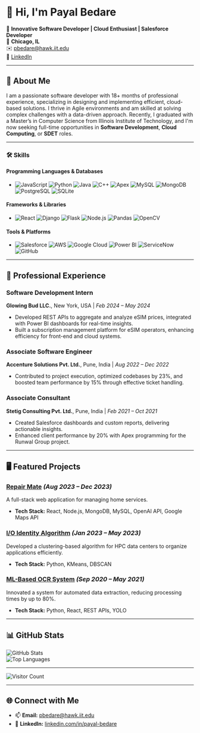 # 👋 Hi, I'm Payal Bedare  

🌟 **Innovative Software Developer | Cloud Enthusiast | Salesforce Developer**  
📍 **Chicago, IL**  
✉️ [pbedare@hawk.iit.edu](mailto:pbedare@hawk.iit.edu)  
🔗 [LinkedIn](https://linkedin.com/in/payal-bedare)  

---

## 🚀 About Me  
I am a passionate software developer with 18+ months of professional experience, specializing in designing and implementing efficient, cloud-based solutions. I thrive in Agile environments and am skilled at solving complex challenges with a data-driven approach. Recently, I graduated with a Master’s in Computer Science from Illinois Institute of Technology, and I'm now seeking full-time opportunities in **Software Development**, **Cloud Computing**, or **SDET** roles.  

---

### 🛠️ Skills  

#### **Programming Languages & Databases**  
- ![JavaScript](https://img.shields.io/badge/-JavaScript-F7DF1E?logo=javascript&logoColor=black)  ![Python](https://img.shields.io/badge/-Python-3776AB?logo=python&logoColor=white)  ![Java](https://img.shields.io/badge/-Java-007396?logo=java&logoColor=white)  ![C++](https://img.shields.io/badge/-C++-00599C?logo=cplusplus&logoColor=white)  ![Apex](https://img.shields.io/badge/-Apex-00A1E0?logo=salesforce&logoColor=white)  ![MySQL](https://img.shields.io/badge/-MySQL-4479A1?logo=mysql&logoColor=white)  ![MongoDB](https://img.shields.io/badge/-MongoDB-47A248?logo=mongodb&logoColor=white)  ![PostgreSQL](https://img.shields.io/badge/-PostgreSQL-336791?logo=postgresql&logoColor=white)  ![SQLite](https://img.shields.io/badge/-SQLite-003B57?logo=sqlite&logoColor=white)  

#### **Frameworks & Libraries**  
- ![React](https://img.shields.io/badge/-React-61DAFB?logo=react&logoColor=black)  ![Django](https://img.shields.io/badge/-Django-092E20?logo=django&logoColor=white)  ![Flask](https://img.shields.io/badge/-Flask-000000?logo=flask&logoColor=white)  ![Node.js](https://img.shields.io/badge/-Node.js-339933?logo=node.js&logoColor=white)  ![Pandas](https://img.shields.io/badge/-Pandas-150458?logo=pandas&logoColor=white)  ![OpenCV](https://img.shields.io/badge/-OpenCV-5C3EE8?logo=opencv&logoColor=white)  

#### **Tools & Platforms**  
- ![Salesforce](https://img.shields.io/badge/-Salesforce-00A1E0?logo=salesforce&logoColor=white)  ![AWS](https://img.shields.io/badge/-AWS-232F3E?logo=amazonaws&logoColor=white)  ![Google Cloud](https://img.shields.io/badge/-Google%20Cloud-4285F4?logo=googlecloud&logoColor=white)  ![Power BI](https://img.shields.io/badge/-Power%20BI-F2C811?logo=powerbi&logoColor=black)  ![ServiceNow](https://img.shields.io/badge/-ServiceNow-0052CC?logo=servicenow&logoColor=white)  ![GitHub](https://img.shields.io/badge/-GitHub-181717?logo=github&logoColor=white)   

---

## 💼 Professional Experience  

### **Software Development Intern**  
**Glowing Bud LLC.**, New York, USA | *Feb 2024 – May 2024*  
- Developed REST APIs to aggregate and analyze eSIM prices, integrated with Power BI dashboards for real-time insights.  
- Built a subscription management platform for eSIM operators, enhancing efficiency for front-end and cloud systems.  

### **Associate Software Engineer**  
**Accenture Solutions Pvt. Ltd.**, Pune, India | *Aug 2022 – Dec 2022*  
- Contributed to project execution, optimized codebases by 23%, and boosted team performance by 15% through effective ticket handling.  

### **Associate Consultant**  
**Stetig Consulting Pvt. Ltd.**, Pune, India | *Feb 2021 – Oct 2021*  
- Created Salesforce dashboards and custom reports, delivering actionable insights.  
- Enhanced client performance by 20% with Apex programming for the Runwal Group project.  

---

## 🖥️ Featured Projects  

### [Repair Mate](#) *(Aug 2023 – Dec 2023)*  
A full-stack web application for managing home services.  
- **Tech Stack:** React, Node.js, MongoDB, MySQL, OpenAI API, Google Maps API  

### [I/O Identity Algorithm](#) *(Jan 2023 – May 2023)*  
Developed a clustering-based algorithm for HPC data centers to organize applications efficiently.  
- **Tech Stack:** Python, KMeans, DBSCAN  

### [ML-Based OCR System](#) *(Sep 2020 – May 2021)*  
Innovated a system for automated data extraction, reducing processing times by up to 80%.  
- **Tech Stack:** Python, React, REST APIs, YOLO  

---

## 📊 GitHub Stats  

![GitHub Stats](https://github-readme-stats.vercel.app/api?username=payalbedare99&show_icons=true&theme=radical)  
![Top Languages](https://github-readme-stats.vercel.app/api/top-langs/?username=payalbedare99&layout=compact&theme=radical)  

---

![Visitor Count](https://komarev.com/ghpvc/?username=payalbedare99&color=blue)

---

## 🌐 Connect with Me  
- 📫 **Email:** [pbedare@hawk.iit.edu](mailto:pbedare@hawk.iit.edu)  
- 🔗 **LinkedIn:** [linkedin.com/in/payal-bedare](https://linkedin.com/in/payal-bedare)  

<!--
**payalbedare99/payalbedare99** is a ✨ _special_ ✨ repository because its `README.md` (this file) appears on your GitHub profile.

Here are some ideas to get you started:

- 🔭 I’m currently working on ...
- 🌱 I’m currently learning ...
- 👯 I’m looking to collaborate on ...
- 🤔 I’m looking for help with ...
- 💬 Ask me about ...
- 📫 How to reach me: ...
- 😄 Pronouns: ...
- ⚡ Fun fact: ...
-->
